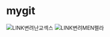 # mygit
![LINK변려난교섹스](https://github.com/user-attachments/assets/a62dbcc6-e6ae-4ec3-b9a1-5a56a79568f6)
![LINK변려MEN펠라](https://github.com/user-attachments/assets/9b266c5c-5481-40a1-ae59-b4409375d5ad)
